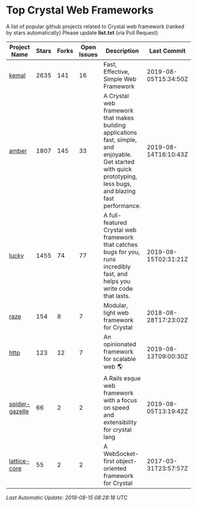# Top Crystal Web Frameworks

A list of popular github projects related to Crystal web framework (ranked by stars automatically)
Please update **list.txt** (via Pull Request)

| Project Name | Stars | Forks | Open Issues | Description | Last Commit |
| ------------ | ----- | ----- | ----------- | ----------- | ----------- |
| [kemal](https://github.com/kemalcr/kemal) |2635|141|16|Fast, Effective, Simple Web Framework|2019-08-05T15:34:50Z|
| [amber](https://github.com/amberframework/amber) |1807|145|33|A Crystal web framework that makes building applications fast, simple, and enjoyable. Get started with quick prototyping, less bugs, and blazing fast performance.|2019-08-14T16:10:43Z|
| [lucky](https://github.com/luckyframework/lucky) |1455|74|77|A full-featured Crystal web framework that catches bugs for you, runs incredibly fast, and helps you write code that lasts.|2019-08-15T02:31:21Z|
| [raze](https://github.com/samueleaton/raze) |154|8|7|Modular, light web framework for Crystal|2018-08-28T17:23:02Z|
| [http](https://github.com/onyxframework/http) |123|12|7|An opinionated framework for scalable web 🌎|2019-08-13T09:00:30Z|
| [spider-gazelle](https://github.com/spider-gazelle/spider-gazelle) |66|2|2|A Rails esque web framework with a focus on speed and extensibility for crystal lang|2019-08-05T13:19:42Z|
| [lattice-core](https://github.com/jasonl99/lattice-core) |55|2|2|A WebSocket-first object-oriented framework for Crystal|2017-03-31T23:57:57Z|

*Last Automatic Update: 2019-08-15 08:28:18 UTC*